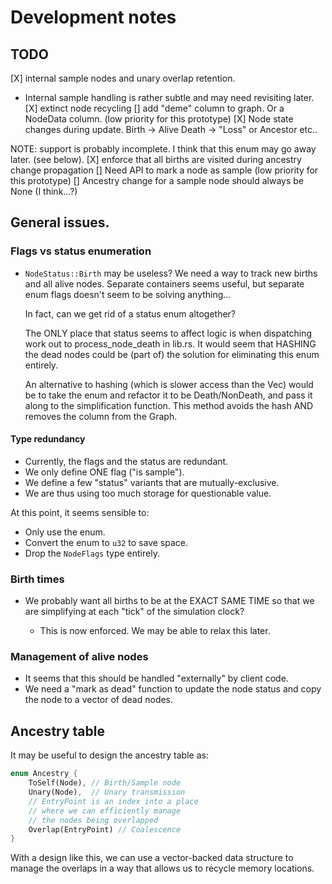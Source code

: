 # Development notes

## TODO

[X] internal sample nodes and unary overlap retention.
   * Internal sample handling is rather subtle
     and may need revisiting later.
[X] extinct node recycling
[] add "deme" column to graph.  Or a NodeData column.
   (low priority for this prototype)
[X] Node state changes during update.
   Birth -> Alive
   Death -> "Loss" or Ancestor
   etc..

   NOTE: support is probably incomplete.
   I think that this enum may go away later.
   (see below).
[X] enforce that all births are visited during
   ancestry change propagation
[] Need API to mark a node as sample
   (low priority for this prototype)
[] Ancestry change for a sample node
   should always be None (I think...?)

## General issues.

### Flags vs status enumeration

* `NodeStatus::Birth` may be useless?
   We need a way to track new births and
   all alive nodes.  Separate containers
   seems useful, but separate enum flags doesn't
   seem to be solving anything...

   In fact, can we get rid of a status enum altogether?

   The ONLY place that status seems to affect logic
   is when dispatching work out to process_node_death in lib.rs. 
   It would seem that HASHING the dead nodes could be (part of)
   the solution for eliminating this enum entirely.

   An alternative to hashing (which is slower access than the Vec)
   would be to take the enum and refactor it to be Death/NonDeath,
   and pass it along to the simplification function.
   This method avoids the hash AND removes the column from the
   Graph.

#### Type redundancy

* Currently, the flags and the status are redundant.
* We only define ONE flag ("is sample").
* We define a few "status" variants that are mutually-exclusive.
* We are thus using too much storage for questionable value.

At this point, it seems sensible to:

* Only use the enum.
* Convert the enum to `u32` to save space.
* Drop the `NodeFlags` type entirely.

### Birth times

* We probably want all births to be at the EXACT SAME TIME
so that we are simplifying at each "tick" of the simulation clock?

  - This is now enforced.  We may be able to relax this later.

### Management of alive nodes

* It seems that this should be handled "externally" by client code.
* We need a "mark as dead" function to update the node status and copy
  the node to a vector of dead nodes.

## Ancestry table

It may be useful to design the ancestry table as:

```rust
enum Ancestry {
    ToSelf(Node), // Birth/Sample node
    Unary(Node),  // Unary transmission
    // EntryPoint is an index into a place
    // where we can efficiently manage
    // the nodes being overlapped
    Overlap(EntryPoint) // Coalescence
}
```

With a design like this, we can use a vector-backed
data structure to manage the overlaps in a way
that allows us to recycle memory locations.
